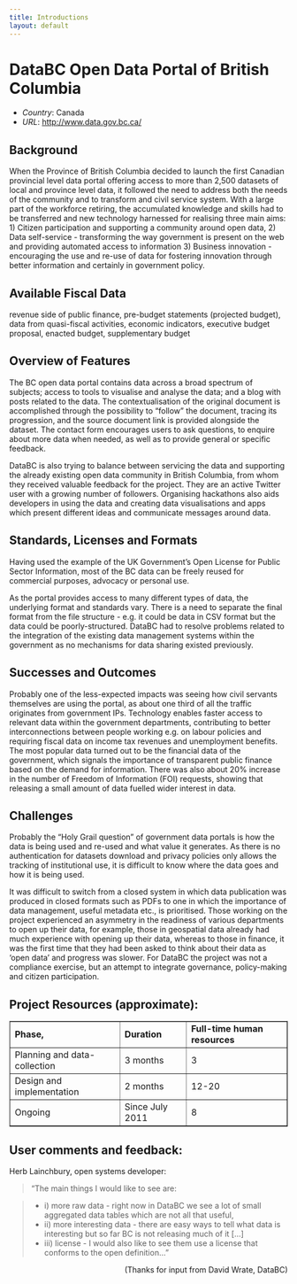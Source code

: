 ```yaml
---
title: Introductions
layout: default
---
```


# DataBC Open Data Portal of British Columbia


* *Country*: Canada 
* *URL*: <http://www.data.gov.bc.ca/>


## Background 
When the Province of British Columbia decided to launch the first Canadian provincial level data portal offering access to more than 2,500 datasets of local and province level data, it followed the need to address both the needs of the community and to transform and civil service system. With a large part of the workforce retiring, the accumulated knowledge and skills had to be transferred and new technology harnessed for realising three main aims: 1) Citizen participation and supporting a community around open data, 2) Data self-service - transforming the way government is present on the web and providing automated access to information 3) Business innovation - encouraging the use and re-use of data for fostering innovation through better information and certainly in government policy. 


## Available Fiscal Data 
revenue side of public finance, pre-budget statements (projected budget), data from quasi-fiscal activities, economic indicators, executive budget proposal, enacted budget, supplementary budget 


## Overview of Features 
The BC open data portal contains data across a broad spectrum of subjects; access to tools to visualise and analyse the data; and a blog with posts related to the data. The contextualisation of the original document is accomplished through the possibility to “follow” the document, tracing its progression, and the source document link is provided alongside the dataset. The contact form encourages users to ask questions, to enquire about more data when needed, as well as to provide general or specific feedback. 


DataBC is also trying to balance between servicing the data and supporting the already existing open data community in British Columbia, from whom they received valuable feedback for the project. They are an active Twitter user with a growing number of followers. Organising hackathons also aids developers in using the data and creating data visualisations and apps which present different ideas and communicate messages around data. 


## Standards, Licenses and Formats 
Having used the example of the UK Government’s Open License for Public Sector Information, most of the BC data can be freely reused for commercial purposes, advocacy or personal use. 


As the portal provides access to many different types of data, the underlying format and standards vary. There is a need to separate the final format from the file structure - e.g. it could be data in CSV format but the data could be poorly-structured. DataBC had to resolve problems related to the integration of the existing data management systems within the government as no mechanisms for data sharing existed previously. 


## Successes and Outcomes 
Probably one of the less-expected impacts was seeing how civil servants themselves are using the portal, as about one third of all the traffic originates from government IPs. Technology enables faster access to relevant data within the government departments, contributing to better interconnections between people working e.g. on labour policies and requiring fiscal data on income tax revenues and unemployment benefits. The most popular data turned out to be the financial data of the government, which signals the importance of transparent public finance based on the demand for information. There was also about 20% increase in the number of Freedom of Information (FOI) requests, showing that releasing a small amount of data fuelled wider interest in data. 


## Challenges 
Probably the “Holy Grail question” of government data portals is how the data is being used and re-used and what value it generates. As there is no authentication for datasets download and privacy policies only allows the tracking of institutional use, it is difficult to know where the data goes and how it is being used. 


It was difficult to switch from a closed system in which data publication was produced in closed formats such as PDFs to one in which the importance of data management, useful metadata etc., is prioritised. Those working on the project experienced an asymmetry in the readiness of various departments to open up their data, for example, those in geospatial data already had much experience with opening up their data, whereas to those in finance, it was the first time that they had been asked to think about their data as ‘open data’ and progress was slower. For DataBC the project was not a compliance exercise, but an attempt to integrate governance, policy-making and citizen participation. 


## Project Resources (approximate):

<table border="1"; padding= "1em";>
    <tr>
        <td><strong>Phase,</strong></td>
        <td><strong>Duration</strong></td>
        <td><strong>Full-time human resources</strong></td>
    </tr>
    <tr>
        <td>Planning and data-collection</td>
        <td>3 months</td>
        <td>3</td>
    </tr>
    <tr>
        <td>Design and implementation</td>
        <td>2 months</td>
        <td>12-20</td>
    </tr>
    <tr>
        <td>Ongoing</td>
        <td>Since July 2011</td>
        <td>8</td>
</table>

## User comments and feedback: 
Herb Lainchbury, open systems developer: 
> “The main things I would like to see are:
 
> * i) more raw data - right now in DataBC we see a lot of small aggregated data tables which are not all that useful, 
> * ii) more interesting data - there are easy ways to tell what data is interesting but so far BC is not releasing much of it [...] 
> * iii) license - I would also like to see them use a license that conforms to the open definition...” 

<p style="text-align: right">(Thanks for input from David Wrate, DataBC)</p> 